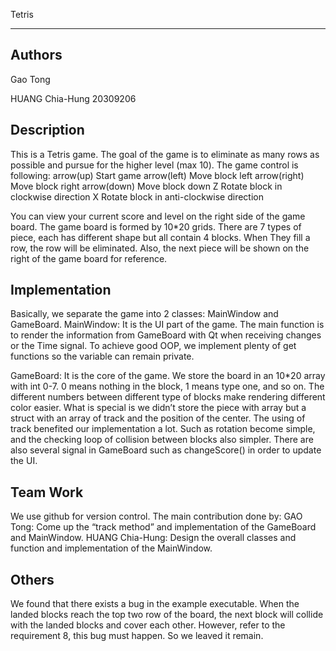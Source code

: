 Tetris 
*************************

Authors
-------------------------
Gao Tong 

HUANG Chia-Hung 20309206

Description
-------------------------
This is a Tetris game. The goal of the game is to eliminate as many rows as possible and pursue for the higher level (max 10).
The game control is following:
arrow(up)
Start game
arrow(left)
Move block left
arrow(right)
Move block right
arrow(down)
Move block down
Z
Rotate block in clockwise direction
X
Rotate block in anti-clockwise direction

You can view your current score and level on the right side of the game board. The game board is formed by 10*20 grids. There are 7 types of piece, each has different shape but all contain 4 blocks. When They fill a row, the row will be eliminated.
 Also, the next piece will be shown on the right of the game board for reference.

Implementation
------------------------
Basically, we separate the game into 2 classes: MainWindow and GameBoard. 
MainWindow: It is the UI part of the game. The main function is to render the information from GameBoard with Qt when receiving changes or the Time signal. To achieve good OOP, we implement plenty of get functions so the variable can remain private.

GameBoard: It is the core of the game. We store the board in an 10*20 array with int 0-7. 0 means nothing in the block, 1 means type one, and so on. The different numbers between different type of blocks make rendering different color easier. What is special is we didn’t store the piece with array but a struct with an array of track and the position of the center. The using of track benefited our implementation a lot. Such as rotation become simple, and the checking loop of collision between blocks also simpler. There are also several signal in GameBoard such as changeScore() in order to update the UI.

Team Work
-------------------------
We use github for version control.
The main contribution done by:
GAO Tong: Come up the “track method” and implementation of the GameBoard and MainWindow. 
HUANG Chia-Hung: Design the overall classes and function and implementation of the MainWindow.


Others
------------------------
We found that there exists a bug in the example executable. When the landed blocks reach the top two row of the board, the next block will collide with the landed blocks and cover each other. However, refer to the requirement 8, this bug must happen. So we leaved it remain.



